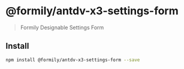 # @formily/antdv-x3-settings-form

> Formily Designable Settings Form

## Install

```bash
npm install @formily/antdv-x3-settings-form --save
```
